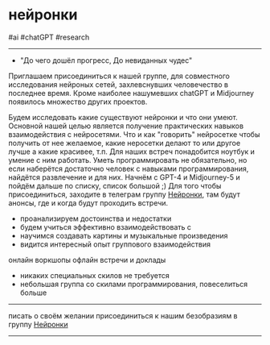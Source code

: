 # нейронки

 #ai #chatGPT #research

---

- "До чего дошёл прогресс, До невиданных чудес"

Приглашаем присоединиться к нашей группе, для совместного исследования нейроных сетей, захлевснувших человечество в последнее время.
Кроме наиболее нашумевших chatGPT и Midjourney появилось множество других проектов. 

Будем исследовать какие существуют нейронки и что они умеют.
Основной нашей целью является получение практических навыков взаимодействия с нейросетями. Что и как "говорить" нейросетке чтобы получить от нее желаемое, какие неросетки делают то или другое лучше а какие красивее, т.п.
Для наших встреч понадобится ноутбук и умение с ним работать.
Уметь программировать не обязательно, но если наберётся достаточно человек с навыками программирования, найдётся развлечение и для них.
Начнём с GPT-4 и Midjourney-5 и пойдём дальше по списку, список большой ;)
Для того чтобы присоединиться, заходите в телеграм группу [Нейронки](https://t.me/+OCbSwRMIoHFkOGQy), там будут анонсы, где и когда будут проходить встречи.

- проанализируем достоинства и недостатки
- будем учиться эффективно взаимодействовать с 
- научимся создавать картины и музыкальные произведения 
- видится интересный опыт группового взаимодействия

онлайн воркшопы
офлайн встречи и доклады

- никаких специальных скилов не требуется
- небольшая группа со скилами программирования, повеселиться больше

---

писать о своём желании присоединиться к нашим безобразиям в группу
[Нейронки](https://t.me/+OCbSwRMIoHFkOGQy)

---

